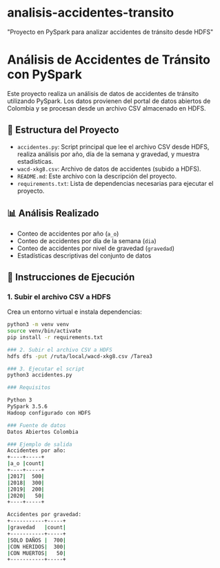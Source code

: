 # analisis-accidentes-transito
"Proyecto en PySpark para analizar accidentes de tránsito desde HDFS"
# Análisis de Accidentes de Tránsito con PySpark

Este proyecto realiza un análisis de datos de accidentes de tránsito utilizando PySpark. Los datos provienen del portal de datos abiertos de Colombia y se procesan desde un archivo CSV almacenado en HDFS.

## 📂 Estructura del Proyecto
- `accidentes.py`: Script principal que lee el archivo CSV desde HDFS, realiza análisis por año, día de la semana y gravedad, y muestra estadísticas.
- `wacd-xkg8.csv`: Archivo de datos de accidentes (subido a HDFS).
- `README.md`: Este archivo con la descripción del proyecto.
- `requirements.txt`: Lista de dependencias necesarias para ejecutar el proyecto.

## 📊 Análisis Realizado
- Conteo de accidentes por año (`a_o`)
- Conteo de accidentes por día de la semana (`dia`)
- Conteo de accidentes por nivel de gravedad (`gravedad`)
- Estadísticas descriptivas del conjunto de datos

## 🚀 Instrucciones de Ejecución

### 1. Subir el archivo CSV a HDFS

Crea un entorno virtual e instala dependencias:
```bash
python3 -m venv venv
source venv/bin/activate
pip install -r requirements.txt

### 2. Subir el archivo CSV a HDFS
hdfs dfs -put /ruta/local/wacd-xkg8.csv /Tarea3

### 3. Ejecutar el script
python3 accidentes.py

### Requisitos

Python 3
PySpark 3.5.6
Hadoop configurado con HDFS

### Fuente de datos
Datos Abiertos Colombia

### Ejemplo de salida
Accidentes por año:
+----+-----+
|a_o |count|
+----+-----+
|2017|  500|
|2018|  300|
|2019|  200|
|2020|   50|
+----+-----+

Accidentes por gravedad:
+-----------+-----+
|gravedad   |count|
+-----------+-----+
|SOLO DAÑOS |  700|
|CON HERIDOS|  300|
|CON MUERTOS|   50|
+-----------+-----+

